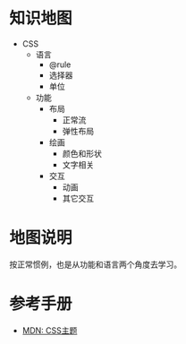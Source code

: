 
# 知识地图

- CSS
  - 语言
    - @rule
    - 选择器
    - 单位
  - 功能
    - 布局
      - 正常流
      - 弹性布局
    - 绘画
      - 颜色和形状
      - 文字相关
    - 交互
      - 动画
      - 其它交互
  
# 地图说明

按正常惯例，也是从功能和语言两个角度去学习。

# 参考手册

- [MDN: CSS主题](https://developer.mozilla.org/zh-CN/docs/Web/CSS)
